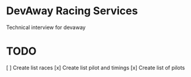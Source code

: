 # DevAway Racing Services

Technical interview for devaway

# TODO

[ ] Create list races
[x] Create list pilot and timings
[x] Create list of pilots
